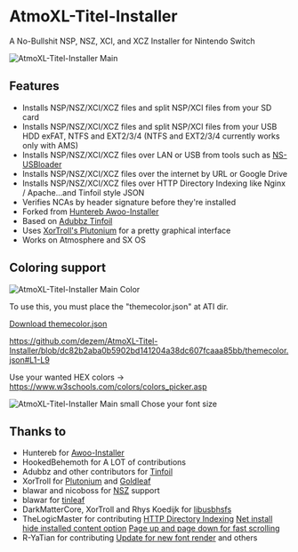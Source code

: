 # AtmoXL-Titel-Installer
A No-Bullshit NSP, NSZ, XCI, and XCZ Installer for Nintendo Switch

![AtmoXL-Titel-Installer Main](https://raw.githubusercontent.com/dezem/AtmoXL-Titel-Installer/master/AtmoXL-Titel-Installer-Main.jpg)

## Features
- Installs NSP/NSZ/XCI/XCZ files and split NSP/XCI files from your SD card
- Installs NSP/NSZ/XCI/XCZ files and split NSP/XCI files from your USB HDD exFAT, NTFS and EXT2/3/4 (NTFS and EXT2/3/4 currently works only with AMS)
- Installs NSP/NSZ/XCI/XCZ files over LAN or USB from tools such as [NS-USBloader](https://github.com/developersu/ns-usbloader)
- Installs NSP/NSZ/XCI/XCZ files over the internet by URL or Google Drive
- Installs NSP/NSZ/XCI/XCZ files over HTTP Directory Indexing like Nginx / Apache...and Tinfoil style JSON
- Verifies NCAs by header signature before they're installed
- Forked from [Huntereb Awoo-Installer](https://github.com/Huntereb/Awoo-Installer)
- Based on [Adubbz Tinfoil](https://github.com/Adubbz/Tinfoil)
- Uses [XorTroll's Plutonium](https://github.com/XorTroll/Plutonium) for a pretty graphical interface
- Works on Atmosphere and SX OS

## Coloring support
![AtmoXL-Titel-Installer Main Color](https://raw.githubusercontent.com/dezem/AtmoXL-Titel-Installer/master/AtmoXL-Titel-Installer-Main-Color.jpg)

To use this, you must place the "themecolor.json" at ATI dir.

[Download themecolor.json](https://raw.githubusercontent.com/dezem/AtmoXL-Titel-Installer/master/themecolor.json)

https://github.com/dezem/AtmoXL-Titel-Installer/blob/dc82b2aba0b5902bd141204a38dc607fcaaa85bb/themecolor.json#L1-L9

Use your wanted HEX colors -> https://www.w3schools.com/colors/colors_picker.asp

![AtmoXL-Titel-Installer Main small](https://raw.githubusercontent.com/dezem/AtmoXL-Titel-Installer/master/AtmoXL-Titel-Installer-Main-small.jpg)
Chose your font size


## Thanks to
- Huntereb for [Awoo-Installer](https://github.com/Huntereb/Awoo-Installer)
- HookedBehemoth for A LOT of contributions
- Adubbz and other contributors for [Tinfoil](https://github.com/Adubbz/Tinfoil)
- XorTroll for [Plutonium](https://github.com/XorTroll/Plutonium) and [Goldleaf](https://github.com/XorTroll/Goldleaf)
- blawar and nicoboss for [NSZ](https://github.com/nicoboss/nsz) support
- blawar for [tinleaf](https://github.com/blawar/tinleaf)
- DarkMatterCore, XorTroll and Rhys Koedijk for [libusbhsfs](https://github.com/DarkMatterCore/libusbhsfs)
- TheLogicMaster for contributing 
  [HTTP Directory Indexing](https://github.com/dezem/AtmoXL-Titel-Installer/pull/18) 
  [Net install hide installed content option](https://github.com/dezem/AtmoXL-Titel-Installer/pull/19)
  [Page up and page down for fast scrolling](https://github.com/dezem/AtmoXL-Titel-Installer/pull/22)
- R-YaTian for contributing [Update for new font render](https://github.com/dezem/AtmoXL-Titel-Installer/pull/24) and others

